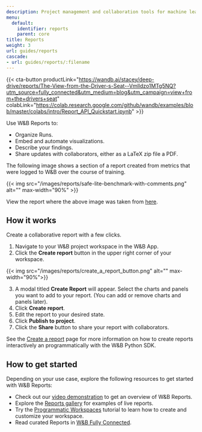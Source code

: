```yaml
---
description: Project management and collaboration tools for machine learning projects
menu:
  default:
    identifier: reports
    parent: core
title: Reports
weight: 3
url: guides/reports
cascade:
- url: guides/reports/:filename
---
```



{{< cta-button productLink="https://wandb.ai/stacey/deep-drive/reports/The-View-from-the-Driver-s-Seat--Vmlldzo1MTg5NQ?utm_source=fully_connected&utm_medium=blog&utm_campaign=view+from+the+drivers+seat" colabLink="https://colab.research.google.com/github/wandb/examples/blob/master/colabs/intro/Report_API_Quickstart.ipynb" >}}

Use W&B Reports to:
- Organize Runs.
- Embed and automate visualizations.
- Describe your findings.
- Share updates with collaborators, either as a LaTeX zip file a PDF.

<!-- {% embed url="https://www.youtube.com/watch?v=2xeJIv_K_eI" %} -->

The following image shows a section of a report created from metrics that were logged to W&B over the course of training. 

{{< img src="/images/reports/safe-lite-benchmark-with-comments.png" alt="" max-width="90%" >}}

View the report where the above image was taken from [here](https://wandb.ai/stacey/saferlife/reports/SafeLife-Benchmark-Experiments--Vmlldzo0NjE4MzM).

## How it works
Create a collaborative report with a few clicks.

1. Navigate to your W&B project workspace in the W&B App.
2. Click the **Create report** button in the upper right corner of your workspace.

{{< img src="/images/reports/create_a_report_button.png" alt="" max-width="90%">}}

3. A modal titled **Create Report** will appear. Select the charts and panels you want to add to your report. (You can add or remove charts and panels later).
4. Click **Create report**. 
5. Edit the report to your desired state. 
6. Click **Publish to project**.
7. Click the **Share** button to share your report with collaborators. 

See the [Create a report](./create-a-report/) page for more information on how to create reports interactively an programmatically with the W&B Python SDK.

## How to get started
Depending on your use case, explore the following resources to get started with W&B Reports:

* Check out our [video demonstration](https://www.youtube.com/watch?v=2xeJIv_K_eI) to get an overview of W&B Reports.
* Explore the [Reports gallery](./reports-gallery/) for examples of live reports.
* Try the [Programmatic Workspaces](../../tutorials/workspaces/) tutorial to learn how to create and customize your workspace.
* Read curated Reports in [W&B Fully Connected](http://wandb.me/fc).